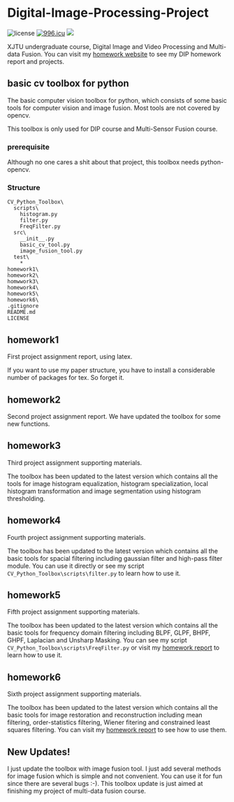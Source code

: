# Digital-Image-Processing-Project
![license](https://img.shields.io/bower/l/bootstrap.svg?color=blue) <a href="https://996.icu/#/en_US"><img src="https://img.shields.io/badge/link-996.icu-red.svg" alt="996.icu" /></a> <a href="https://1989Ryan.github.io/DIPhw/diphw.html"><img src="https://img.shields.io/badge/link-DIP%20homework-green.svg"  /></a>

XJTU undergraduate course, Digital Image and Video Processing and Multi-data Fusion. You can visit my [homework website](https://1989Ryan.github.io/DIPhw/diphw.html) to see my DIP homework report and projects.

## basic cv toolbox for python

The basic computer vision toolbox for python, which consists of some basic tools for computer vision and image fusion. Most tools are not covered by opencv. 

This toolbox is only used for DIP course and Multi-Sensor Fusion course.

### prerequisite

Although no one cares a shit about that project, this toolbox needs python-opencv.

### Structure

```
CV_Python_Toolbox\
  scripts\
    histogram.py
    filter.py
    FreqFilter.py
  src\
    __init__.py
    basic_cv_tool.py
    image_fusion_tool.py
  test\
    *
homework1\
homework2\
homwwork3\
homework4\
homework5\
homework6\
.gitignore
README.md
LICENSE
```

## homework1

First project assignment report, using latex.

If you want to use my paper structure, you have to install a considerable number of packages for tex. So forget it.

## homework2

Second project assignment report. We have updated the toolbox for some new functions.

## homework3

Third project assignment supporting materials.

The toolbox has been updated to the latest version which contains all the tools for image histogram equalization, histogram specialization, local histogram transformation and image segmentation using histogram thresholding.

## homework4

Fourth project assignment supporting materials.

The toolbox has been updated to the latest version which contains all the basic tools for spacial filtering including gaussian filter and high-pass filter module. You can use it directly or see my script ``CV_Python_Toolbox\scripts\filter.py`` to learn how to use it.

## homework5

Fifth project assignment supporting materials.

The toolbox has been updated to the latest version which contains all the basic tools for frequency domain filtering including BLPF, GLPF, BHPF, GHPF, Laplacian and Unsharp Masking. You can see my script ``CV_Python_Toolbox\scripts\FreqFilter.py``  or visit my [homework report](https://1989Ryan.github.io/DIPhw/hw5.html) to learn how to use it.

## homework6

Sixth project assignment supporting materials.

The toolbox has been updated to the latest version which contains all the basic tools for image restoration and reconstruction including mean filtering, order-statistics filtering, Wiener fitering and constrained least squares filtering. You can visit my [homework report](https://1989Ryan.github.io/DIPhw/hw6.html) to see how to use them.

## New Updates!

I just update the toolbox with image fusion tool. I just add several methods for image fusion which is simple and not convenient. You can use it for fun since there are several bugs :-). This toolbox update is just aimed at finishing my project of multi-data fusion course.
